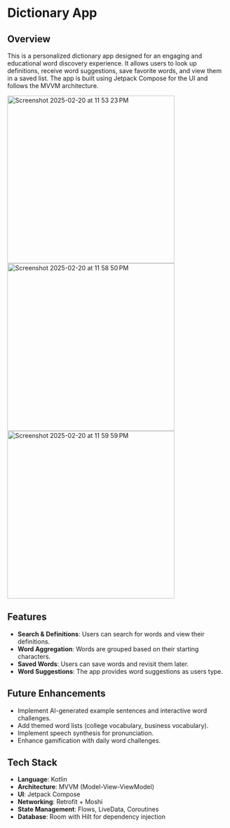 # Dictionary App

## Overview
This is a personalized dictionary app designed for an engaging and educational word discovery experience. It allows users to look up definitions, receive word suggestions, save favorite words, and view them in a saved list. The app is built using Jetpack Compose for the UI and follows the MVVM architecture.

<img width="381" alt="Screenshot 2025-02-20 at 11 53 23 PM" src="https://github.com/user-attachments/assets/54d3ad11-9f12-425f-ae7a-fff131e32544" />
<img width="381" alt="Screenshot 2025-02-20 at 11 58 50 PM" src="https://github.com/user-attachments/assets/d32f060f-0aad-48ba-ba5f-acde61dff875" />
<img width="381" alt="Screenshot 2025-02-20 at 11 59 59 PM" src="https://github.com/user-attachments/assets/debc56ff-a89e-409f-9531-e7d718492c44" />


## Features
- **Search & Definitions**: Users can search for words and view their definitions.
- **Word Aggregation**: Words are grouped based on their starting characters.
- **Saved Words**: Users can save words and revisit them later.
- **Word Suggestions**: The app provides word suggestions as users type.

## Future Enhancements
- Implement AI-generated example sentences and interactive word challenges.
- Add themed word lists (college vocabulary, business vocabulary).
- Implement speech synthesis for pronunciation.
- Enhance gamification with daily word challenges.

## Tech Stack
- **Language**: Kotlin
- **Architecture**: MVVM (Model-View-ViewModel)
- **UI**: Jetpack Compose
- **Networking**: Retrofit + Moshi
- **State Management**: Flows, LiveData, Coroutines
- **Database**: Room with Hilt for dependency injection


